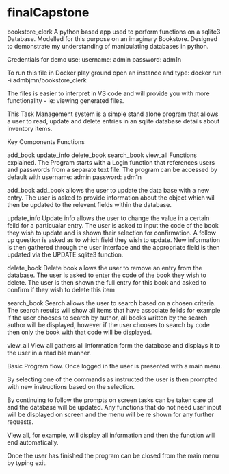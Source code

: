 # finalCapstone
bookstore_clerk
A python based app used to perform functions on a sqlite3 Database. Modelled for this purpose on an imaginary Bookstore. Designed to demonstrate my understanding of manipulating databases in python.

Credentials for demo use:
username: admin password: adm1n

To run this file in Docker play ground open an instance and type: docker run -i admbjmn/bookstore_clerk

The files is easier to interpret in VS code and will provide you with more functionality - ie: viewing generated files.

This Task Management system is a simple stand alone program that allows a user to read, update and delete entries in an sqlite database details about inventory items.

Key Components
Functions

add_book
update_info
delete_book
search_book
view_all
Functions explained.
The Program starts with a Login function that references users and passwords from a separate text file. The program can be accessed by default with username: admin password: adm1n

add_book
add_book allows the user to update the data base with a new entry. The user is asked to provide information about the object which wil then be updated to the relevent fields within the database.

update_info
Update info allows the user to change the value in a certain feild for a particualar entry. The user is asked to input the code of the book they wish to update and is shown their selection for confirmation. A follow up question is asked as to which field they wish to update. New information is then gathered through the user interface and the appropriate field is then updated via the UPDATE sqlite3 function.

delete_book
Delete book allows the user to remove an entry from the database. The user is asked to enter the code of the book they wish to delete. The user is then shown the full entry for this book and asked to confirm if they wish to delete this item

search_book
Search allows the user to search based on a chosen criteria. The search results will show all items that have associate feilds for example if the user chooses to search by author, all books written by the search author will be displayed, however if the user chooses to search by code then only the book with that code will be displayed.

view_all
View all gathers all information form the database and displays it to the user in a readible manner.

Basic Program flow.
Once logged in the user is presented with a main menu.

By selecting one of the commands as instructed the user is then prompted with new instructions based on the selection.

By continuing to follow the prompts on screen tasks can be taken care of and the database will be updated. Any functions that do not need user input will be displayed on screen and the menu will be re shown for any further requests.

View all, for example, will display all information and then the function will end automatically.

Once the user has finished the program can be closed from the main menu by typing exit.
